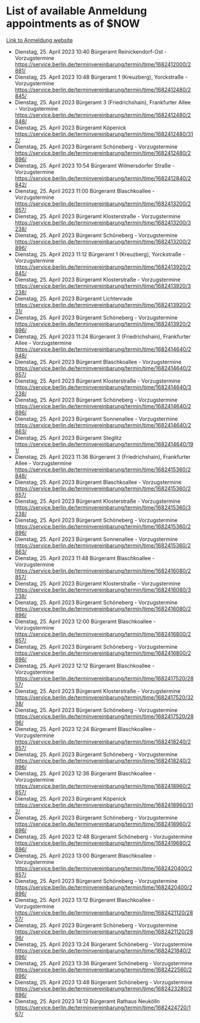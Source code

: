 # List of available Anmeldung appointments as of $NOW
[Link to Anmeldung website](https://service.berlin.de/terminvereinbarung/termin/tag.php?termin=1&anliegen[]=120686&dienstleisterlist=122210,122217,327316,122219,327312,122227,327314,122231,327346,122243,327348,122254,122252,329742,122260,329745,122262,329748,122271,327278,122273,327274,122277,327276,330436,122280,327294,122282,327290,122284,327292,122291,327270,122285,327266,122286,327264,122296,327268,150230,329760,122297,327286,122294,327284,122312,329763,122314,329775,122304,327330,122311,327334,122309,327332,317869,122281,327352,122279,329772,122283,122276,327324,122274,327326,122267,329766,122246,327318,122251,327320,122257,327322,122208,327298,122226,327300&herkunft=http%3A%2F%2Fservice.berlin.de%2Fdienstleistung%2F120686%2F)
- Dienstag, 25. April 2023 10:40 Bürgeramt Reinickendorf-Ost - Vorzugstermine https://service.berlin.de/terminvereinbarung/termin/time/1682412000/2881/
- Dienstag, 25. April 2023 10:48 Bürgeramt 1 (Kreuzberg), Yorckstraße - Vorzugstermine https://service.berlin.de/terminvereinbarung/termin/time/1682412480/2845/
- Dienstag, 25. April 2023  Bürgeramt 3 (Friedrichshain), Frankfurter Allee - Vorzugstermine https://service.berlin.de/terminvereinbarung/termin/time/1682412480/2848/
- Dienstag, 25. April 2023  Bürgeramt Köpenick https://service.berlin.de/terminvereinbarung/termin/time/1682412480/312/
- Dienstag, 25. April 2023  Bürgeramt Schöneberg - Vorzugstermine https://service.berlin.de/terminvereinbarung/termin/time/1682412480/2896/
- Dienstag, 25. April 2023 10:54 Bürgeramt Wilmersdorfer Straße - Vorzugstermine https://service.berlin.de/terminvereinbarung/termin/time/1682412840/2842/
- Dienstag, 25. April 2023 11:00 Bürgeramt Blaschkoallee - Vorzugstermine https://service.berlin.de/terminvereinbarung/termin/time/1682413200/2857/
- Dienstag, 25. April 2023  Bürgeramt Klosterstraße - Vorzugstermine https://service.berlin.de/terminvereinbarung/termin/time/1682413200/3238/
- Dienstag, 25. April 2023  Bürgeramt Schöneberg - Vorzugstermine https://service.berlin.de/terminvereinbarung/termin/time/1682413200/2896/
- Dienstag, 25. April 2023 11:12 Bürgeramt 1 (Kreuzberg), Yorckstraße - Vorzugstermine https://service.berlin.de/terminvereinbarung/termin/time/1682413920/2845/
- Dienstag, 25. April 2023  Bürgeramt Klosterstraße - Vorzugstermine https://service.berlin.de/terminvereinbarung/termin/time/1682413920/3238/
- Dienstag, 25. April 2023  Bürgeramt Lichtenrade https://service.berlin.de/terminvereinbarung/termin/time/1682413920/231/
- Dienstag, 25. April 2023  Bürgeramt Schöneberg - Vorzugstermine https://service.berlin.de/terminvereinbarung/termin/time/1682413920/2896/
- Dienstag, 25. April 2023 11:24 Bürgeramt 3 (Friedrichshain), Frankfurter Allee - Vorzugstermine https://service.berlin.de/terminvereinbarung/termin/time/1682414640/2848/
- Dienstag, 25. April 2023  Bürgeramt Blaschkoallee - Vorzugstermine https://service.berlin.de/terminvereinbarung/termin/time/1682414640/2857/
- Dienstag, 25. April 2023  Bürgeramt Klosterstraße - Vorzugstermine https://service.berlin.de/terminvereinbarung/termin/time/1682414640/3238/
- Dienstag, 25. April 2023  Bürgeramt Schöneberg - Vorzugstermine https://service.berlin.de/terminvereinbarung/termin/time/1682414640/2896/
- Dienstag, 25. April 2023  Bürgeramt Sonnenallee - Vorzugstermine https://service.berlin.de/terminvereinbarung/termin/time/1682414640/2863/
- Dienstag, 25. April 2023  Bürgeramt Steglitz https://service.berlin.de/terminvereinbarung/termin/time/1682414640/191/
- Dienstag, 25. April 2023 11:36 Bürgeramt 3 (Friedrichshain), Frankfurter Allee - Vorzugstermine https://service.berlin.de/terminvereinbarung/termin/time/1682415360/2848/
- Dienstag, 25. April 2023  Bürgeramt Blaschkoallee - Vorzugstermine https://service.berlin.de/terminvereinbarung/termin/time/1682415360/2857/
- Dienstag, 25. April 2023  Bürgeramt Klosterstraße - Vorzugstermine https://service.berlin.de/terminvereinbarung/termin/time/1682415360/3238/
- Dienstag, 25. April 2023  Bürgeramt Schöneberg - Vorzugstermine https://service.berlin.de/terminvereinbarung/termin/time/1682415360/2896/
- Dienstag, 25. April 2023  Bürgeramt Sonnenallee - Vorzugstermine https://service.berlin.de/terminvereinbarung/termin/time/1682415360/2863/
- Dienstag, 25. April 2023 11:48 Bürgeramt Blaschkoallee - Vorzugstermine https://service.berlin.de/terminvereinbarung/termin/time/1682416080/2857/
- Dienstag, 25. April 2023  Bürgeramt Klosterstraße - Vorzugstermine https://service.berlin.de/terminvereinbarung/termin/time/1682416080/3238/
- Dienstag, 25. April 2023  Bürgeramt Schöneberg - Vorzugstermine https://service.berlin.de/terminvereinbarung/termin/time/1682416080/2896/
- Dienstag, 25. April 2023 12:00 Bürgeramt Blaschkoallee - Vorzugstermine https://service.berlin.de/terminvereinbarung/termin/time/1682416800/2857/
- Dienstag, 25. April 2023  Bürgeramt Schöneberg - Vorzugstermine https://service.berlin.de/terminvereinbarung/termin/time/1682416800/2896/
- Dienstag, 25. April 2023 12:12 Bürgeramt Blaschkoallee - Vorzugstermine https://service.berlin.de/terminvereinbarung/termin/time/1682417520/2857/
- Dienstag, 25. April 2023  Bürgeramt Klosterstraße - Vorzugstermine https://service.berlin.de/terminvereinbarung/termin/time/1682417520/3238/
- Dienstag, 25. April 2023  Bürgeramt Schöneberg - Vorzugstermine https://service.berlin.de/terminvereinbarung/termin/time/1682417520/2896/
- Dienstag, 25. April 2023 12:24 Bürgeramt Blaschkoallee - Vorzugstermine https://service.berlin.de/terminvereinbarung/termin/time/1682418240/2857/
- Dienstag, 25. April 2023  Bürgeramt Schöneberg - Vorzugstermine https://service.berlin.de/terminvereinbarung/termin/time/1682418240/2896/
- Dienstag, 25. April 2023 12:36 Bürgeramt Blaschkoallee - Vorzugstermine https://service.berlin.de/terminvereinbarung/termin/time/1682418960/2857/
- Dienstag, 25. April 2023  Bürgeramt Köpenick https://service.berlin.de/terminvereinbarung/termin/time/1682418960/312/
- Dienstag, 25. April 2023  Bürgeramt Schöneberg - Vorzugstermine https://service.berlin.de/terminvereinbarung/termin/time/1682418960/2896/
- Dienstag, 25. April 2023 12:48 Bürgeramt Schöneberg - Vorzugstermine https://service.berlin.de/terminvereinbarung/termin/time/1682419680/2896/
- Dienstag, 25. April 2023 13:00 Bürgeramt Blaschkoallee - Vorzugstermine https://service.berlin.de/terminvereinbarung/termin/time/1682420400/2857/
- Dienstag, 25. April 2023  Bürgeramt Schöneberg - Vorzugstermine https://service.berlin.de/terminvereinbarung/termin/time/1682420400/2896/
- Dienstag, 25. April 2023 13:12 Bürgeramt Blaschkoallee - Vorzugstermine https://service.berlin.de/terminvereinbarung/termin/time/1682421120/2857/
- Dienstag, 25. April 2023  Bürgeramt Schöneberg - Vorzugstermine https://service.berlin.de/terminvereinbarung/termin/time/1682421120/2896/
- Dienstag, 25. April 2023 13:24 Bürgeramt Schöneberg - Vorzugstermine https://service.berlin.de/terminvereinbarung/termin/time/1682421840/2896/
- Dienstag, 25. April 2023 13:36 Bürgeramt Schöneberg - Vorzugstermine https://service.berlin.de/terminvereinbarung/termin/time/1682422560/2896/
- Dienstag, 25. April 2023 13:48 Bürgeramt Schöneberg - Vorzugstermine https://service.berlin.de/terminvereinbarung/termin/time/1682423280/2896/
- Dienstag, 25. April 2023 14:12 Bürgeramt Rathaus Neukölln https://service.berlin.de/terminvereinbarung/termin/time/1682424720/167/
